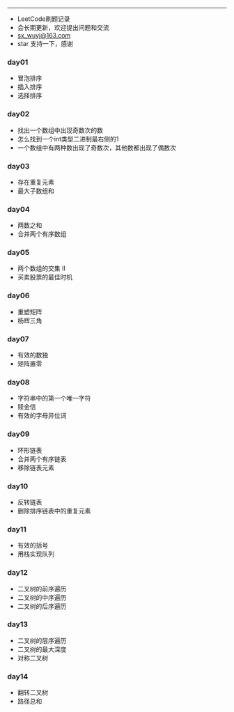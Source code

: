 
---
* LeetCode刷题记录
* 会长期更新，欢迎提出问题和交流
* sx_wuyj@163.com
* star 支持一下，感谢

### day01
* 冒泡排序
* 插入排序
* 选择排序
### day02
* 找出一个数组中出现奇数次的数
* 怎么找到一个int类型二进制最右侧的1
* 一个数组中有两种数出现了奇数次，其他数都出现了偶数次
### day03
* 存在重复元素
* 最大子数组和
### day04
* 两数之和
* 合并两个有序数组
### day05
* 两个数组的交集 II
* 买卖股票的最佳时机
### day06  
* 重塑矩阵
* 杨辉三角
### day07
* 有效的数独
* 矩阵置零
### day08
* 字符串中的第一个唯一字符
* 赎金信
* 有效的字母异位词
### day09
* 环形链表
* 合并两个有序链表
* 移除链表元素
### day10
* 反转链表
* 删除排序链表中的重复元素
### day11
* 有效的括号
* 用栈实现队列
### day12
* 二叉树的前序遍历
* 二叉树的中序遍历
* 二叉树的后序遍历
### day13
* 二叉树的层序遍历
* 二叉树的最大深度
* 对称二叉树
### day14
* 翻转二叉树
* 路径总和


  